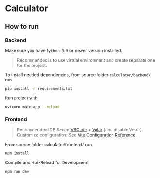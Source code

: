 # Calculator

##  How to run
### Backend
Make sure you have `Python 3.9` or newer version installed.
> Recommended is to use virtual environment and create separate one for the project.

To install needed dependencies, from source folder `calculator/backend/` run 
```sh
pip install -r requirements.txt
``` 

Run project with 
```sh
uvicorn main:app --reload
```

### Frontend
>Recommended IDE Setup: [VSCode](https://code.visualstudio.com/) + [Volar](https://marketplace.visualstudio.com/items?itemName=Vue.volar) (and disable Vetur).  
>Customize configuration: See [Vite Configuration Reference](https://vitejs.dev/config/).

From source folder calculator/frontend/ run
```sh
npm install
```

Compile and Hot-Reload for Development

```sh
npm run dev
```
